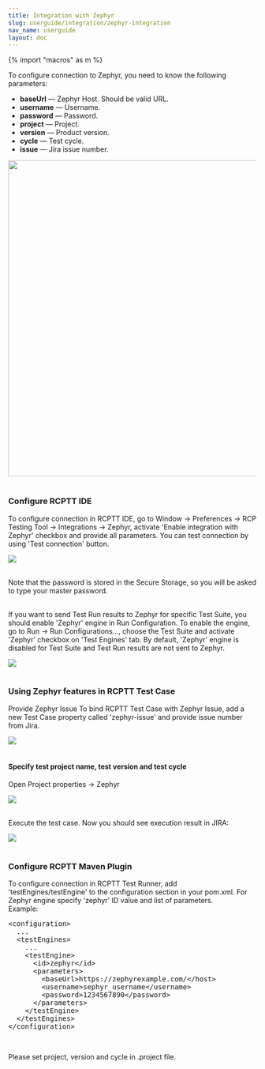 ```yaml
---
title: Integration with Zephyr
slug: userguide/integration/zephyr-integration
nav_name: userguide
layout: doc
---
```

{% import "macros" as m %}

To configure connection to Zephyr, you need to know the following parameters:

<ul>
<li><b>baseUrl</b> — Zephyr Host. Should be valid URL.</li>
<li><b>username</b> — Username.</li>
<li><b>password</b> — Password.</li>
<li><b>project</b> — Project.</li>
<li><b>version</b> — Product version.</li>
<li><b>cycle</b> — Test cycle.</li>
<li><b>issue</b> — Jira issue number.</li>
</ul>

<img src="{{site.url}}/shared/img/zephyr/screenshot-jira.png" width="640"></img><br><br>

<h3>Configure RCPTT IDE</h3>

To configure connection in RCPTT IDE, go to Window -> Preferences -> RCP Testing Tool -> Integrations -> Zephyr, activate 'Enable integration with Zephyr' checkbox and provide all parameters.
You can test connection by using 'Test connection' button.

<img src="{{site.url}}/shared/img/zephyr/screenshot-rcptt-preferences.png"></img><br><br>

Note that the password is stored in the Secure Storage, so you will be asked to type your master password.<br><br>

If you want to send Test Run results to Zephyr for specific Test Suite, you should enable 'Zephyr' engine in Run Configuration. To enable the engine, go to Run -> Run Configurations..., choose the Test Suite and activate 'Zephyr' checkbox on 'Test Engines' tab. By default, 'Zephyr' engine is disabled for Test Suite and Test Run results are not sent to Zephyr.

<img src="{{site.url}}/shared/img/zephyr/screenshot-rcptt-test-engine.png"></img><br><br>

<h3>Using Zephyr features in RCPTT Test Case</h3>

Provide Zephyr Issue
To bind RCPTT Test Case with Zephyr Issue, add a new Test Case property called 'zephyr-issue' and provide issue number from Jira.
<br>

<img src="{{site.url}}/shared/img/zephyr/screenshot-rcptt-test-editor.png"></img><br><br>

<h4>Specify test project name, test version and test cycle</h4>

Open Project properties -> Zephyr<br>

<img src="{{site.url}}/shared/img/zephyr/screenshot-rcptt-project-properties.png"></img><br><br>

Execute the test case. Now you should see execution result in JIRA:<br>

<img src="{{site.url}}/shared/img/zephyr/screenshot-jira-test-pass.png"></img><br><br>

<h3>Configure RCPTT Maven Plugin</h3>

To configure connection in RCPTT Test Runner, add 'testEngines/testEngine' to the configuration section in your pom.xml.
For Zephyr engine specify 'zephyr' ID value and list of parameters.
<br>
Example:

<pre>
&lt;configuration&gt;
  ...
  &lt;testEngines&gt;
    ...
    &lt;testEngine&gt;
      &lt;id&gt;zephyr&lt;/id&gt;
      &lt;parameters&gt;
        &lt;baseUrl&gt;https://zephyrexample.com/&lt;/host&gt;
        &lt;username&gt;sephyr_username&lt;/username&gt;
        &lt;password&gt;1234567890&lt;/password&gt;
      &lt;/parameters&gt;
    &lt;/testEngine&gt;
  &lt;/testEngines&gt;
&lt;/configuration&gt;
</pre>
<br>

Please set project, version and cycle in .project file.